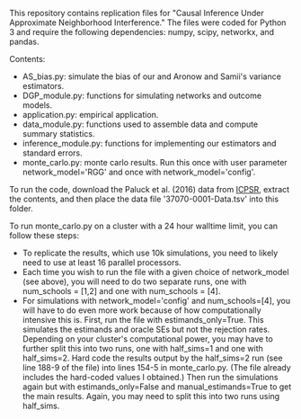 This repository contains replication files for "Causal Inference Under Approximate Neighborhood Interference." The files were coded for Python 3 and require the following dependencies: numpy, scipy, networkx, and pandas.

Contents:
* AS\_bias.py: simulate the bias of our and Aronow and Samii's variance estimators.
* DGP\_module.py: functions for simulating networks and outcome models.
* application.py: empirical application.
* data\_module.py: functions used to assemble data and compute summary statistics.
* inference\_module.py: functions for implementing our estimators and standard errors.
* monte\_carlo.py: monte carlo results. Run this once with user parameter network\_model='RGG' and once with network\_model='config'. 

To run the code, download the Paluck et al. (2016) data from [ICPSR](https://www.icpsr.umich.edu/web/civicleads/studies/37070), extract the contents, and then place the data file '37070-0001-Data.tsv' into this folder.

To run monte\_carlo.py on a cluster with a 24 hour walltime limit, you can follow these steps:
* To replicate the results, which use 10k simulations, you need to likely need to use at least 16 parallel processors.
* Each time you wish to run the file with a given choice of network\_model (see above), you will need to do two separate runs, one with num\_schools = [1,2] and one with num\_schools = [4].
* For simulations with network\_model='config' and num\_schools=[4], you will have to do even more work because of how computationally intensive this is. First, run the file with estimands\_only=True. This simulates the estimands and oracle SEs but not the rejection rates. Depending on your cluster's computational power, you may have to further split this into two runs, one with half\_sims=1 and one with half\_sims=2. Hard code the results output by the half\_sims=2 run (see line 188-9 of the file) into lines 154-5 in monte\_carlo.py. (The file already includes the hard-coded values I obtained.) Then run the simulations again but with estimands\_only=False and manual\_estimands=True to get the main results. Again, you may need to split this into two runs using half\_sims.
